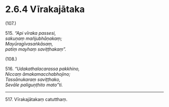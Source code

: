

# 2.6.4 Vīrakajātaka




(107.)

515\. _“Api vīraka passesi,_  
_sakuṇaṃ mañjubhāṇakaṃ;_  
_Mayūragīvasaṅkāsaṃ,_  
_patiṃ mayhaṃ saviṭṭhakaṃ”._  


(108.)

516\. _“Udakathalacarassa pakkhino,_  
_Niccaṃ āmakamacchabhojino;_  
_Tassānukaraṃ saviṭṭhako,_  
_Sevāle paliguṇṭhito mato”ti._  


---

517\. Vīrakajātakaṃ catutthaṃ.





